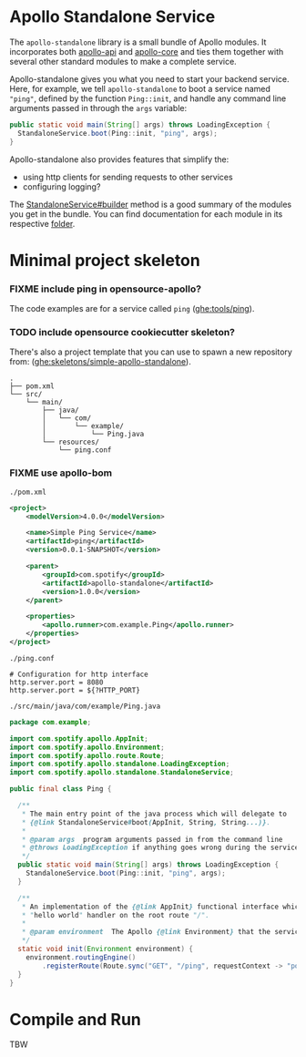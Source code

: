 Apollo Standalone Service
=========================

The `apollo-standalone` library is a small bundle of Apollo modules. It incorporates both
[apollo-api](apollo-api) and [apollo-core](apollo-core) and ties them together with several other
standard modules to make a complete service.

Apollo-standalone gives you what you need to start your backend service. Here, for example, we tell
`apollo-standalone` to boot a service named `"ping"`, defined by the function `Ping::init`, and
handle any command line arguments passed in through the `args` variable:

```java
public static void main(String[] args) throws LoadingException {
  StandaloneService.boot(Ping::init, "ping", args);
}
```

Apollo-standalone also provides features that simplify the:
- using http clients for sending requests to other services
- configuring logging?

The [StandaloneService#builder](src/main/java/com/spotify/apollo/standalone/StandaloneService.java)
method is a good summary of the modules you get in the bundle. You can find documentation for each
module in its respective [folder](../modules).

Minimal project skeleton
========================

### FIXME include ping in opensource-apollo?

The code examples are for a service called `ping`
([ghe:tools/ping](https://ghe.spotify.net/tools/ping)).

### TODO include opensource cookiecutter skeleton?
There's also a project template that you can use to spawn a new repository from:
([ghe:skeletons/simple-apollo-standalone](https://ghe.spotify.net/skeletons/simple-apollo-standalone)).


```plain
.
├── pom.xml
└── src/
    └── main/
        ├── java/
        │   └── com/
        │       └── example/
        │           └── Ping.java
        └── resources/
            └── ping.conf
```

### FIXME use apollo-bom

`./pom.xml`
```xml
<project>
    <modelVersion>4.0.0</modelVersion>

    <name>Simple Ping Service</name>
    <artifactId>ping</artifactId>
    <version>0.0.1-SNAPSHOT</version>

    <parent>
        <groupId>com.spotify</groupId>
        <artifactId>apollo-standalone</artifactId>
        <version>1.0.0</version>
    </parent>

    <properties>
        <apollo.runner>com.example.Ping</apollo.runner>
    </properties>
</project>
```

`./ping.conf`
```
# Configuration for http interface
http.server.port = 8080
http.server.port = ${?HTTP_PORT}
```

`./src/main/java/com/example/Ping.java`
```java
package com.example;

import com.spotify.apollo.AppInit;
import com.spotify.apollo.Environment;
import com.spotify.apollo.route.Route;
import com.spotify.apollo.standalone.LoadingException;
import com.spotify.apollo.standalone.StandaloneService;

public final class Ping {

  /**
   * The main entry point of the java process which will delegate to
   * {@link StandaloneService#boot(AppInit, String, String...)}.
   *
   * @param args  program arguments passed in from the command line
   * @throws LoadingException if anything goes wrong during the service boot sequence
   */
  public static void main(String[] args) throws LoadingException {
    StandaloneService.boot(Ping::init, "ping", args);
  }

  /**
   * An implementation of the {@link AppInit} functional interface which simply sets up a
   * "hello world" handler on the root route "/".
   *
   * @param environment  The Apollo {@link Environment} that the service is in.
   */
  static void init(Environment environment) {
    environment.routingEngine()
        .registerRoute(Route.sync("GET", "/ping", requestContext -> "pong"));
  }
}
```

Compile and Run
===============
TBW
